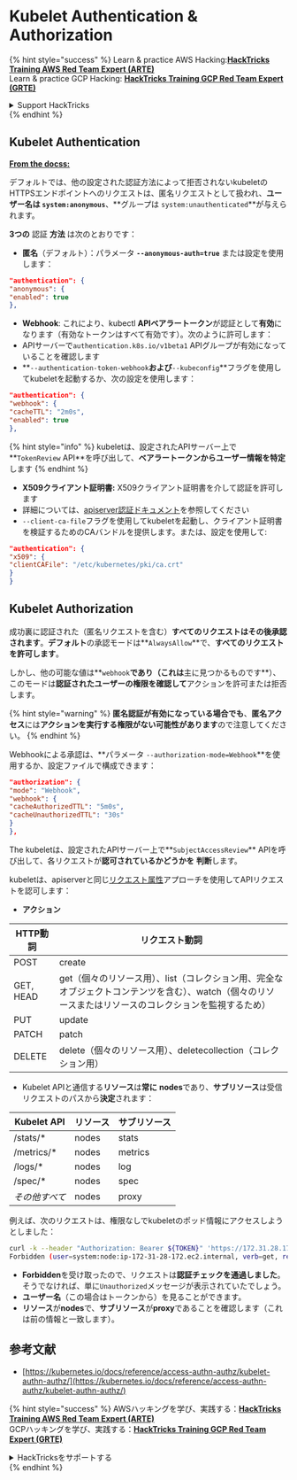 # Kubelet Authentication & Authorization

{% hint style="success" %}
Learn & practice AWS Hacking:<img src="../../../.gitbook/assets/image (1).png" alt="" data-size="line">[**HackTricks Training AWS Red Team Expert (ARTE)**](https://training.hacktricks.xyz/courses/arte)<img src="../../../.gitbook/assets/image (1).png" alt="" data-size="line">\
Learn & practice GCP Hacking: <img src="../../../.gitbook/assets/image (2).png" alt="" data-size="line">[**HackTricks Training GCP Red Team Expert (GRTE)**<img src="../../../.gitbook/assets/image (2).png" alt="" data-size="line">](https://training.hacktricks.xyz/courses/grte)

<details>

<summary>Support HackTricks</summary>

* Check the [**subscription plans**](https://github.com/sponsors/carlospolop)!
* **Join the** 💬 [**Discord group**](https://discord.gg/hRep4RUj7f) or the [**telegram group**](https://t.me/peass) or **follow** us on **Twitter** 🐦 [**@hacktricks\_live**](https://twitter.com/hacktricks\_live)**.**
* **Share hacking tricks by submitting PRs to the** [**HackTricks**](https://github.com/carlospolop/hacktricks) and [**HackTricks Cloud**](https://github.com/carlospolop/hacktricks-cloud) github repos.

</details>
{% endhint %}

## Kubelet Authentication <a href="#kubelet-authentication" id="kubelet-authentication"></a>

[**From the docss:**](https://kubernetes.io/docs/reference/access-authn-authz/kubelet-authn-authz/)

デフォルトでは、他の設定された認証方法によって拒否されないkubeletのHTTPSエンドポイントへのリクエストは、匿名リクエストとして扱われ、**ユーザー名は `system:anonymous`**、**グループは `system:unauthenticated`**が与えられます。

**3つの** 認証 **方法** は次のとおりです：

* **匿名**（デフォルト）：パラメータ **`--anonymous-auth=true`** または設定を使用します：
```json
"authentication": {
"anonymous": {
"enabled": true
},
```
* **Webhook**: これにより、kubectl **APIベアラートークン**が認証として**有効**になります（有効なトークンはすべて有効です）。次のように許可します：
* APIサーバーで`authentication.k8s.io/v1beta1` APIグループが有効になっていることを確認します
* **`--authentication-token-webhook`**および**`--kubeconfig`**フラグを使用してkubeletを起動するか、次の設定を使用します：
```json
"authentication": {
"webhook": {
"cacheTTL": "2m0s",
"enabled": true
},
```
{% hint style="info" %}
kubeletは、設定されたAPIサーバー上で**`TokenReview` API**を呼び出して、**ベアラートークンからユーザー情報を特定**します
{% endhint %}

* **X509クライアント証明書:** X509クライアント証明書を介して認証を許可します
* 詳細については、[apiserver認証ドキュメント](https://kubernetes.io/docs/reference/access-authn-authz/authentication/#x509-client-certs)を参照してください
* `--client-ca-file`フラグを使用してkubeletを起動し、クライアント証明書を検証するためのCAバンドルを提供します。または、設定を使用して:
```json
"authentication": {
"x509": {
"clientCAFile": "/etc/kubernetes/pki/ca.crt"
}
}
```
## Kubelet Authorization <a href="#kubelet-authentication" id="kubelet-authentication"></a>

成功裏に認証された（匿名リクエストを含む）**すべてのリクエストはその後承認されます**。**デフォルト**の承認モードは**`AlwaysAllow`**で、**すべてのリクエストを許可します**。

しかし、他の可能な値は**`webhook`**であり（これは**主に見つかるものです**）、このモードは**認証されたユーザーの権限を確認して**アクションを許可または拒否します。

{% hint style="warning" %}
**匿名認証が有効になっている場合でも**、**匿名アクセス**には**アクションを実行する権限がない可能性があります**ので注意してください。
{% endhint %}

Webhookによる承認は、**パラメータ `--authorization-mode=Webhook`**を使用するか、設定ファイルで構成できます：
```json
"authorization": {
"mode": "Webhook",
"webhook": {
"cacheAuthorizedTTL": "5m0s",
"cacheUnauthorizedTTL": "30s"
}
},
```
The kubeletは、設定されたAPIサーバー上で**`SubjectAccessReview`** APIを呼び出して、各リクエストが**認可されているかどうかを** **判断**します。

kubeletは、apiserverと同じ[リクエスト属性](https://kubernetes.io/docs/reference/access-authn-authz/authorization/#review-your-request-attributes)アプローチを使用してAPIリクエストを認可します：

* **アクション**

| HTTP動詞 | リクエスト動詞                                                                                                                                                  |
| -------- | ------------------------------------------------------------------------------------------------------------------------------------------------------------- |
| POST     | create                                                                                                                                                        |
| GET, HEAD| get（個々のリソース用）、list（コレクション用、完全なオブジェクトコンテンツを含む）、watch（個々のリソースまたはリソースのコレクションを監視するため） |
| PUT      | update                                                                                                                                                        |
| PATCH    | patch                                                                                                                                                         |
| DELETE   | delete（個々のリソース用）、deletecollection（コレクション用）                                                                                         |

* Kubelet APIと通信する**リソース**は**常に** **nodes**であり、**サブリソース**は受信リクエストのパスから**決定**されます：

| Kubelet API  | リソース | サブリソース |
| ------------ | -------- | ----------- |
| /stats/\*    | nodes    | stats       |
| /metrics/\*  | nodes    | metrics     |
| /logs/\*     | nodes    | log         |
| /spec/\*     | nodes    | spec        |
| _その他すべて_ | nodes    | proxy       |

例えば、次のリクエストは、権限なしでkubeletのポッド情報にアクセスしようとしました：
```bash
curl -k --header "Authorization: Bearer ${TOKEN}" 'https://172.31.28.172:10250/pods'
Forbidden (user=system:node:ip-172-31-28-172.ec2.internal, verb=get, resource=nodes, subresource=proxy)
```
* **Forbidden**を受け取ったので、リクエストは**認証チェックを通過しました**。そうでなければ、単に`Unauthorized`メッセージが表示されていたでしょう。
* **ユーザー名**（この場合はトークンから）を見ることができます。
* **リソース**が**nodes**で、**サブリソース**が**proxy**であることを確認します（これは前の情報と一致します）。

## 参考文献

* [https://kubernetes.io/docs/reference/access-authn-authz/kubelet-authn-authz/](https://kubernetes.io/docs/reference/access-authn-authz/kubelet-authn-authz/)

{% hint style="success" %}
AWSハッキングを学び、実践する：<img src="../../../.gitbook/assets/image (1).png" alt="" data-size="line">[**HackTricks Training AWS Red Team Expert (ARTE)**](https://training.hacktricks.xyz/courses/arte)<img src="../../../.gitbook/assets/image (1).png" alt="" data-size="line">\
GCPハッキングを学び、実践する：<img src="../../../.gitbook/assets/image (2).png" alt="" data-size="line">[**HackTricks Training GCP Red Team Expert (GRTE)**<img src="../../../.gitbook/assets/image (2).png" alt="" data-size="line">](https://training.hacktricks.xyz/courses/grte)

<details>

<summary>HackTricksをサポートする</summary>

* [**サブスクリプションプラン**](https://github.com/sponsors/carlospolop)を確認してください！
* **💬 [**Discordグループ**](https://discord.gg/hRep4RUj7f)または[**Telegramグループ**](https://t.me/peass)に参加するか、**Twitter**で**フォロー**してください** 🐦 [**@hacktricks\_live**](https://twitter.com/hacktricks\_live)**.**
* **ハッキングのトリックを共有するには、[**HackTricks**](https://github.com/carlospolop/hacktricks)および[**HackTricks Cloud**](https://github.com/carlospolop/hacktricks-cloud)のGitHubリポジトリにPRを送信してください。**

</details>
{% endhint %}
